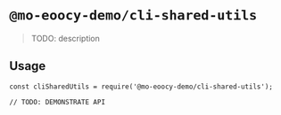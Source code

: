 # `@mo-eoocy-demo/cli-shared-utils`

> TODO: description

## Usage

```
const cliSharedUtils = require('@mo-eoocy-demo/cli-shared-utils');

// TODO: DEMONSTRATE API
```
